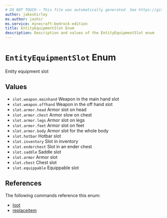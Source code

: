 ```yaml
---
# DO NOT TOUCH — This file was automatically generated. See https://github.com/mojang/minecraftapidocsgenerator to modify descriptions, examples, etc.
author: jakeshirley
ms.author: jashir
ms.service: minecraft-bedrock-edition
title: EntityEquipmentSlot Enum
description: Description and values of the EntityEquipmentSlot enum
---
```

# `EntityEquipmentSlot` Enum
Entity equipment slot

## Values
- `slot.weapon.mainhand`
Weapon in the main hand slot
- `slot.weapon.offhand`
Weapon in the off hand slot
- `slot.armor.head`
Armor slot on head
- `slot.armor.chest`
Armor slow on chest
- `slot.armor.legs`
Armor slot on legs
- `slot.armor.feet`
Armor slot on feet
- `slot.armor.body`
Armor slot for the whole body
- `slot.hotbar`
Hotbar slot
- `slot.inventory`
Slot in inventory
- `slot.enderchest`
Slot in an ender chest
- `slot.saddle`
Saddle slot
- `slot.armor`
Armor slot
- `slot.chest`
Chest slot
- `slot.equippable`
Equippable slot

## References
The following commands reference this enum:
- [loot](../commands/loot.md)
- [replaceitem](../commands/replaceitem.md)
